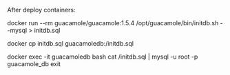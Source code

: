 After deploy containers:

docker run --rm guacamole/guacamole:1.5.4 /opt/guacamole/bin/initdb.sh --mysql > initdb.sql

docker cp initdb.sql guacamoledb:/initdb.sql

docker exec -it guacamoledb bash
cat /initdb.sql | mysql -u root -p guacamole_db
exit
